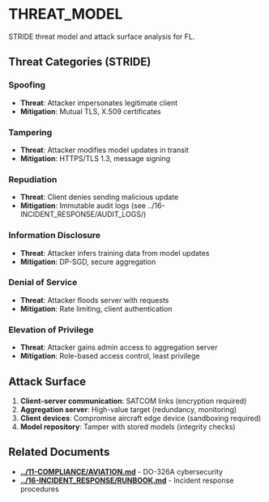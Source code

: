 # THREAT_MODEL

STRIDE threat model and attack surface analysis for FL.

## Threat Categories (STRIDE)

### Spoofing

- **Threat**: Attacker impersonates legitimate client
- **Mitigation**: Mutual TLS, X.509 certificates

### Tampering

- **Threat**: Attacker modifies model updates in transit
- **Mitigation**: HTTPS/TLS 1.3, message signing

### Repudiation

- **Threat**: Client denies sending malicious update
- **Mitigation**: Immutable audit logs (see ../16-INCIDENT_RESPONSE/AUDIT_LOGS/)

### Information Disclosure

- **Threat**: Attacker infers training data from model updates
- **Mitigation**: DP-SGD, secure aggregation

### Denial of Service

- **Threat**: Attacker floods server with requests
- **Mitigation**: Rate limiting, client authentication

### Elevation of Privilege

- **Threat**: Attacker gains admin access to aggregation server
- **Mitigation**: Role-based access control, least privilege

## Attack Surface

1. **Client-server communication**: SATCOM links (encryption required)
2. **Aggregation server**: High-value target (redundancy, monitoring)
3. **Client devices**: Compromise aircraft edge device (sandboxing required)
4. **Model repository**: Tamper with stored models (integrity checks)

## Related Documents

- [**../11-COMPLIANCE/AVIATION.md**](../11-COMPLIANCE/AVIATION.md) - DO-326A cybersecurity
- [**../16-INCIDENT_RESPONSE/RUNBOOK.md**](../16-INCIDENT_RESPONSE/RUNBOOK.md) - Incident response procedures

